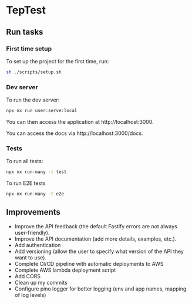 # TepTest

## Run tasks

### First time setup
To set up the project for the first time, run:

```sh
sh ./scripts/setup.sh
```

### Dev server

To run the dev server:

```sh
npx nx run user:serve:local
```

You can then access the application at http://localhost:3000.

You can access the docs via http://localhost:3000/docs.

### Tests

To run all tests:

```sh
npx nx run-many -t test
```

To run E2E tests

```sh
npx nx run-many -t e2e
```

## Improvements

- Improve the API feedback (the default Fastify errors are not always user-friendly).
- Improve the API documentation (add more details, examples, etc.).
- Add authentication
- Add versioning (allow the user to specify what version of the API they want to use).
- Complete CI/CD pipeline with automatic deployments to AWS
- Complete AWS lambda deployment script
- Add CORS
- Clean up my commits
- Configure pino logger for better logging (env and app names, mapping of log levels)

